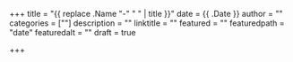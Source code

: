 +++
title = "{{ replace .Name "-" " " | title }}"
date = {{ .Date }}
author = ""
categories = [""]
description = ""
linktitle = ""
featured = ""
featuredpath = "date"
featuredalt = ""
draft = true

+++
